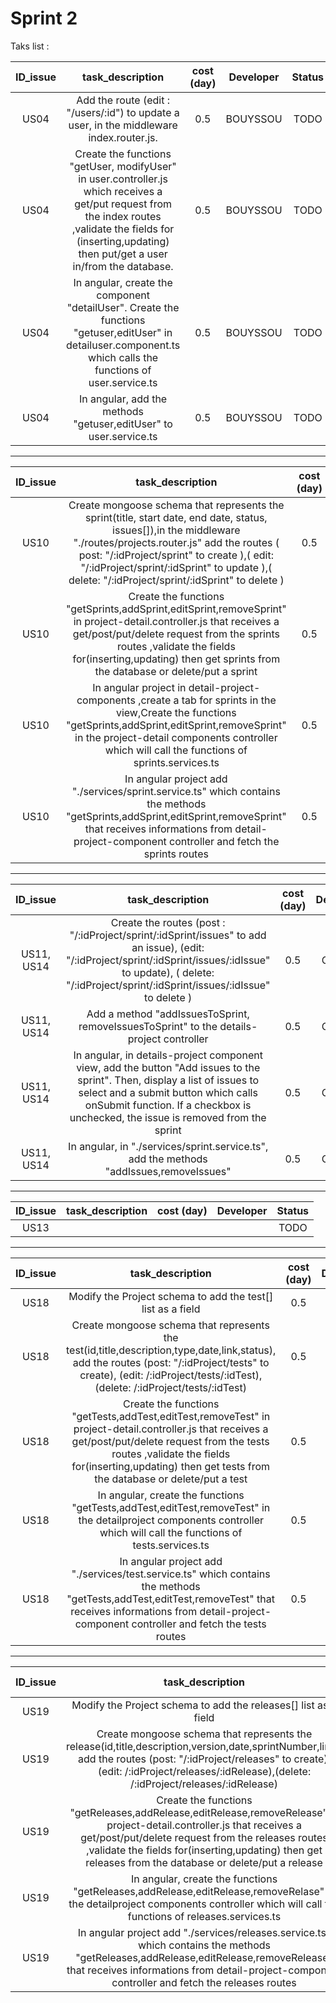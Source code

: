 # Sprint 2

Taks list :

| ID_issue | task_description | cost (day) | Developer | Status |
| :-: | :-: | :-: | :-: | :-: |
| US04 | Add the route (edit : "/users/:id") to update a user, in the middleware index.router.js. | 0.5 |BOUYSSOU | TODO |
| US04 | Create the functions "getUser, modifyUser" in user.controller.js which receives a get/put request from the index routes ,validate the fields for (inserting,updating) then put/get a user in/from the database. | 0.5 | BOUYSSOU | TODO |
| US04 | In angular, create the component "detailUser". Create the functions "getuser,editUser" in detailuser.component.ts which calls the functions of user.service.ts| 0.5 | BOUYSSOU | TODO |
| US04 | In angular, add the methods "getuser,editUser" to user.service.ts| 0.5 | BOUYSSOU | TODO |

----------------------------------------------------------------------------------------------------------------------

| ID_issue | task_description | cost (day) | Developer | Status |
| :-: | :-: | :-: | :-: | :-: |
| US10 | Create mongoose schema that represents the sprint(title, start date, end date, status, issues[]),in the middleware "./routes/projects.router.js" add the routes ( post: "/:idProject/sprint" to create ),( edit: "/:idProject/sprint/:idSprint" to update ),( delete: "/:idProject/sprint/:idSprint" to delete ) | 0.5 | MARTINEAU | DONE |
| US10 | Create the functions "getSprints,addSprint,editSprint,removeSprint" in project-detail.controller.js that receives a get/post/put/delete request from the sprints routes ,validate the fields for(inserting,updating) then get sprints from the database or delete/put a sprint | 0.5 | MARTINEAU | DONE |  
| US10 | In angular project in detail-project-components ,create a tab for sprints in the view,Create the functions "getSprints,addSprint,editSprint,removeSprint" in the project-detail components controller which will call the functions of sprints.services.ts | 0.5 | MARTINEAU | DONE |  
| US10 | In angular project add "./services/sprint.service.ts" which contains the methods "getSprints,addSprint,editSprint,removeSprint" that receives informations from detail-project-component controller and fetch the sprints routes | 0.5 | MARTINEAU | DONE | 

----------------------------------------------------------------------------------------------------------------------

| ID_issue | task_description | cost (day) | Developer | Status |
| :-: | :-: | :-: | :-: | :-: |
| US11, US14 | Create the routes (post : "/:idProject/sprint/:idSprint/issues" to add an issue), (edit: "/:idProject/sprint/:idSprint/issues/:idIssue" to update), ( delete: "/:idProject/sprint/:idSprint/issues/:idIssue" to delete )| 0.5 | CHERIFI | TODO | 
| US11, US14 | Add a method "addIssuesToSprint, removeIssuesToSprint" to the details-project controller| 0.5 | CHERIFI | TODO | 
| US11, US14 | In angular, in details-project component view, add the button "Add issues to the sprint". Then, display a list of issues to select and a submit button which calls onSubmit function. If a checkbox is unchecked, the issue is removed from the sprint | 0.5 | CHERIFI | TODO | 
| US11, US14 | In angular, in "./services/sprint.service.ts", add the methods "addIssues,removeIssues"| 0.5 | CHERIFI | TODO | 

----------------------------------------------------------------------------------------------------------------------

| ID_issue | task_description | cost (day) | Developer | Status |
| :-: | :-: | :-: | :-: | :-: |
| US13 | |  | | TODO | 

----------------------------------------------------------------------------------------------------------------------

| ID_issue | task_description | cost (day) | Developer | Status |
| :-: | :-: | :-: | :-: | :-: |
| US18 | Modify the Project schema to add the test[] list as a field | 0.5 | | TODO | 
| US18 | Create mongoose schema that represents the test(id,title,description,type,date,link,status), add the routes (post: "/:idProject/tests" to create), (edit: /:idProject/tests/:idTest),(delete: /:idProject/tests/:idTest)| 0.5 | | TODO | 
| US18 | Create the functions "getTests,addTest,editTest,removeTest" in project-detail.controller.js that receives a get/post/put/delete request from the tests routes ,validate the fields for(inserting,updating) then get tests from the database or delete/put a test| 0.5 | | TODO | 
| US18 | In angular, create the functions "getTests,addTest,editTest,removeTest" in the detailproject components controller which will call the functions of tests.services.ts | 0.5 | | TODO | 
| US18 | In angular project add "./services/test.service.ts" which contains the methods "getTests,addTest,editTest,removeTest" that receives informations from detail-project-component controller and fetch the tests routes| 0.5 | | TODO | 
----------------------------------------------------------------------------------------------------------------------

| ID_issue | task_description | cost (day) | Developer | Status |
| :-: | :-: | :-: | :-: | :-: |
| US19 | Modify the Project schema to add the releases[] list as a field | 0.5 | | TODO | 
| US19 | Create mongoose schema that represents the release(id,title,description,version,date,sprintNumber,link), add the routes (post: "/:idProject/releases" to create), (edit: /:idProject/releases/:idRelease),(delete: /:idProject/releases/:idRelease)| 0.5 | | TODO | 
| US19 | Create the functions "getReleases,addRelease,editRelease,removeRelease" in project-detail.controller.js that receives a get/post/put/delete request from the releases routes ,validate the fields for(inserting,updating) then get releases from the database or delete/put a release| 0.5 | | TODO | 
| US19 | In angular, create the functions "getReleases,addRelease,editRelease,removeRelase" in the detailproject components controller which will call the functions of releases.services.ts | 0.5 | | TODO | 
| US19 | In angular project add "./services/releases.service.ts" which contains the methods "getReleases,addRelease,editRelease,removeRelease" that receives informations from detail-project-component controller and fetch the releases routes| 0.5 | | TODO | 
